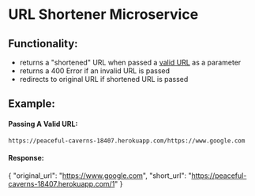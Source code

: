 # URL Shortener Microservice
## Functionality:
* returns a "shortened" URL when passed a [valid URL] as a parameter
* returns a 400 Error if an invalid URL is passed
* redirects to original URL if shortened URL is passed

## Example:
#### Passing A Valid URL:
 ``https://peaceful-caverns-18407.herokuapp.com/https://www.google.com``
#### Response:
{ "original_url": "https://www.google.com", "short_url": "https://peaceful-caverns-18407.herokuapp.com/1" }

[valid URL]: https://github.com/chriso/validator.js
